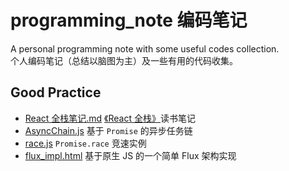# programming_note 编码笔记

A personal programming note with some useful codes collection.  
个人编码笔记（总结以脑图为主）及一些有用的代码收集。

## Good Practice

* [React 全栈笔记.md](./markdown_note/React全栈笔记.md) [《React 全栈》](https://book.douban.com/subject/26901067/)读书笔记
* [AsyncChain.js](./old_is_new/AsyncChain.js) 基于 `Promise` 的异步任务链
* [race.js](./old_is_new/race.js) `Promise.race` 竞速实例
* [flux_impl.html](./old_is_new/flux_impl.html) 基于原生 JS 的一个简单 Flux 架构实现
